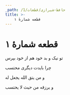 ```yaml
---
_path: /حافظ-شیرازی/قطعات/1
title: >-
    قطعه شمارهٔ ۱
---
```

# قطعه شمارهٔ ۱

<div class="b" id="bn1"><div class="m1"><p>تو نیک و بد خود هم از خود بپرس</p></div>
<div class="m2"><p>چرا بایدت دیگری محتسب</p></div></div>
<div class="b" id="bn2"><div class="m1"><p>و من یتق الله یجعل له</p></div>
<div class="m2"><p>و یرزقه من حیث لا یحتسب</p></div></div>
